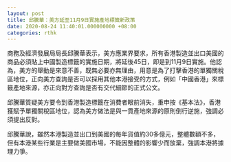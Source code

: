 ```yaml
---
layout: post
title: 邱騰華：美方延至11月9日實施產地標籤新政策
date: 2020-08-24 11:40:01.000000000 +08:00
categories: rthk
---
```


商務及經濟發展局局長邱騰華表示，美方應業界要求，所有香港製造並出口美國的商品必須貼上中國製造標籤的實施日期，將延後45日，即是到11月9日實施。他認為，美方的舉動是來意不善，既無必要亦無理由，用意是為了打擊香港的單獨關稅區地位，正向美方查詢是否可以採用其他本港接受的方式，例如「中國香港」來標籤產地來源，亦正向對方查詢是否有交代細節的正式公文。

邱騰華質疑美方要令到香港製造標籤在消費者眼前消失，重申按《基本法》，香港獲賦予單獨關稅區地位，認為美方做法是與一貫產地來源的原則倒行逆施，強調必須提出反對。

邱騰華說，雖然本港製造並出口到美國的每年貨值約30多億元，整體數額不多，但有本港某些行業是主要做美國市場，不能因整體的影響少而放棄，強調本港將據理力爭。

